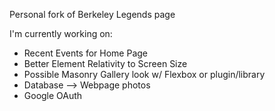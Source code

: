 Personal fork of Berkeley Legends page

I'm currently working on:
- Recent Events for Home Page
- Better Element Relativity to Screen Size
- Possible Masonry Gallery look w/ Flexbox or plugin/library
- Database --> Webpage photos
- Google OAuth 
